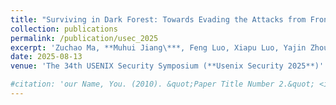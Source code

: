 ```yaml
---
title: "Surviving in Dark Forest: Towards Evading the Attacks from Front-Running Bots in Application Layer"
collection: publications
permalink: /publication/usec_2025
excerpt: 'Zuchao Ma, **Muhui Jiang\***, Feng Luo, Xiapu Luo, Yajin Zhou'
date: 2025-08-13
venue: 'The 34th USENIX Security Symposium (**Usenix Security 2025**)'

#citation: 'our Name, You. (2010). &quot;Paper Title Number 2.&quot; <i>Journal 1</i>. 1(2).'
---
```

